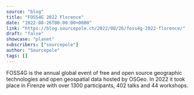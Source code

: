 ```yaml
---
source: "blog"
title: "FOSS4G 2022 Florence"
date: "2022-08-26T00:00:00+0000"
link: "https://blog.sourcepole.ch/2022/08/26/foss4g-2022-florence/"
draft: "false"
showcase: "planet"
subscribers: ["sourcepole"]
author: "Sourcepole"
tags: []
---
```


<p>FOSS4G is the annual global event of free and open source geographic technologies and open geospatial data hosted by OSGeo. In 2022 it took place in Firenze with over 1300 participants, 402 talks and 44 workshops.</p>
